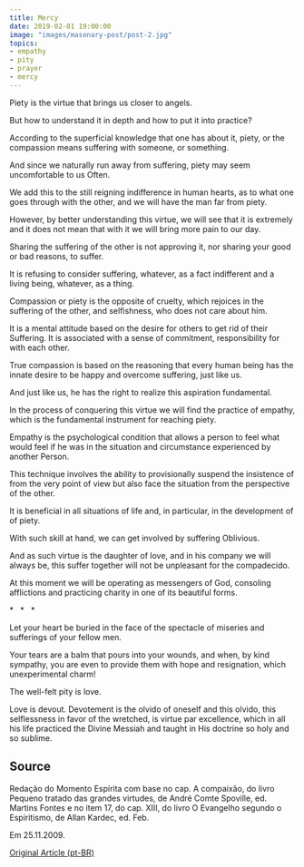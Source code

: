 ```yaml
---
title: Mercy
date: 2019-02-01 19:00:00
image: "images/masonary-post/post-2.jpg"
topics: 
- empathy
- pity
- prayer
- mercy
---
```


Piety is the virtue that brings us closer to angels.

But how to understand it in depth and how to put it into practice?

According to the superficial knowledge that one has about it, piety, or the
compassion means suffering with someone, or something.

And since we naturally run away from suffering, piety may seem uncomfortable to us
Often.

We add this to the still reigning indifference in human hearts, as to what
one goes through with the other, and we will have the man far from piety.

However, by better understanding this virtue, we will see that it is extremely
and it does not mean that with it we will bring more pain to our day.

Sharing the suffering of the other is not approving it, nor sharing your
good or bad reasons, to suffer.

It is refusing to consider suffering, whatever, as a fact
indifferent and a living being, whatever, as a thing.

Compassion or piety is the opposite of cruelty, which rejoices in the
suffering of the other, and selfishness, who does not care about him.

It is a mental attitude based on the desire for others to get rid of their
Suffering. It is associated with a sense of commitment, responsibility for
with each other.

True compassion is based on the reasoning that every human being has the
innate desire to be happy and overcome suffering, just like us.

And just like us, he has the right to realize this aspiration
fundamental.

In the process of conquering this virtue we will find the practice of empathy,
which is the fundamental instrument for reaching piety.

Empathy is the psychological condition that allows a person to feel what
would feel if he was in the situation and circumstance experienced by another
Person.

This technique involves the ability to provisionally suspend the insistence of
from the very point of view but also face the situation from the
perspective of the other.

It is beneficial in all situations of life and, in particular, in the development of
of piety.

With such skill at hand, we can get involved by suffering
Oblivious.

And as such virtue is the daughter of love, and in his company we will always be, this
suffer together will not be unpleasant for the compadecido.

At this moment we will be operating as messengers of God, consoling afflictions
and practicing charity in one of its beautiful forms.

*   *   *



Let your heart be buried in the face of the spectacle of miseries and
sufferings of your fellow men.

Your tears are a balm that pours into your wounds, and when, by
kind sympathy, you are even to provide them with hope and resignation, which
unexperimental charm!

The well-felt pity is love.

Love is devout. Devotement is the olvido of oneself and this olvido, this
selflessness in favor of the wretched, is virtue par excellence, which in all
his life practiced the Divine Messiah and taught in His doctrine so holy and so
sublime.

## Source
Redação do Momento Espírita com base no cap. A compaixão, do livro Pequeno
tratado das grandes virtudes, de André Comte Spoville, ed. Martins Fontes e
no item 17, do cap. XIII, do livro O Evangelho segundo o Espiritismo, de
Allan Kardec, ed.  Feb.  

Em 25.11.2009.


[Original Article (pt-BR)](http://momento.com.br/pt/ler_texto.php?id=2434)
